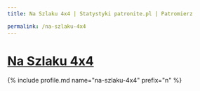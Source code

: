 ```yaml
---
title: Na Szlaku 4x4 | Statystyki patronite.pl | Patromierz

permalink: /na-szlaku-4x4
---
```


# [Na Szlaku 4x4](https://patronite.pl/na-szlaku-4x4)

{% include profile.md name="na-szlaku-4x4" prefix="n" %}
